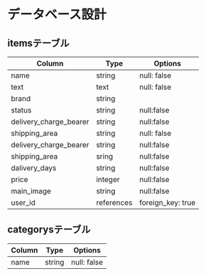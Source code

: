 # データベース設計

## itemsテーブル
|Column|Type|Options|
|------|----|-------|
|name|string|null: false|
|text|text|null: false|
|brand|string||
|status|string|null:false|
|delivery_charge_bearer|string|null:false|
|shipping_area|string|null: false|
|delivery_charge_bearer|string|null:false|
|shipping_area|sring|null:false|
|dalivery_days|string|null:false|
|price|integer|null:false|
|main_image|string|null:false|
|user_id|references|foreign_key: true|

## categorysテーブル
|Column|Type|Options|
|------|----|-------|
|name|string|null: false|